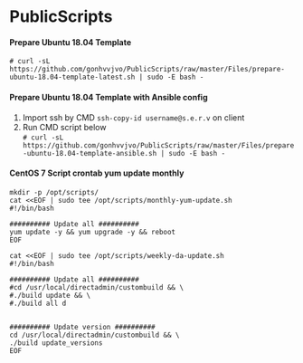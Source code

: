 # PublicScripts
#### Prepare Ubuntu 18.04 Template
`# curl -sL https://github.com/gonhvvjvo/PublicScripts/raw/master/Files/prepare-ubuntu-18.04-template-latest.sh | sudo -E bash -`
#### Prepare Ubuntu 18.04 Template with Ansible config
1. Import ssh by CMD `ssh-copy-id username@s.e.r.v` on client
2. Run CMD script below  
`# curl -sL https://github.com/gonhvvjvo/PublicScripts/raw/master/Files/prepare-ubuntu-18.04-template-ansible.sh | sudo -E bash -`
#### CentOS 7 Script crontab yum update monthly
```
mkdir -p /opt/scripts/
cat <<EOF | sudo tee /opt/scripts/monthly-yum-update.sh
#!/bin/bash

########## Update all ##########
yum update -y && yum upgrade -y && reboot
EOF
```
```
cat <<EOF | sudo tee /opt/scripts/weekly-da-update.sh
#!/bin/bash

########## Update all ##########
#cd /usr/local/directadmin/custombuild && \
#./build update && \
#./build all d


########## Update version ##########
cd /usr/local/directadmin/custombuild && \
./build update_versions
EOF
```